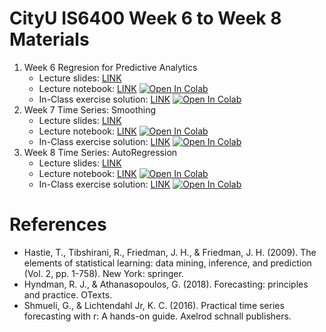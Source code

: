# CityU IS6400 Week 6 to Week 8 Materials
1. Week 6 Regresion for Predictive Analytics
    - Lecture slides: [LINK](https://github.com/zhiyzuo/IS6400-Regression/raw/main/Week-6-Regresion/IS6400%20Week%206.pptx)
    - Lecture notebook: [LINK](https://github.com/zhiyzuo/IS6400-Regression/blob/main/Week-6-Regresion/IS6400-2122B-CityU-IS-Week-6-Regression.ipynb) [![Open In Colab](https://colab.research.google.com/assets/colab-badge.svg)](https://colab.research.google.com/github/zhiyzuo/IS6400-Regression/blob/main/Week-6-Regresion/IS6400-2122B-CityU-IS-Week-6-Regression.ipynb)
    - In-Class exercise solution: [LINK](https://github.com/zhiyzuo/IS6400-Regression/blob/main/Week-6-Regresion/IS6400-2122B-CityU-IS-Week-6-Regression-Solution.ipynb) [![Open In Colab](https://colab.research.google.com/assets/colab-badge.svg)](https://colab.research.google.com/github/zhiyzuo/IS6400-Regression/blob/main/Week-6-Regresion/IS6400-2122B-CityU-IS-Week-6-Regression-Solution.ipynb)
2. Week 7 Time Series: Smoothing
    - Lecture slides: [LINK](https://github.com/zhiyzuo/IS6400-Regression/raw/main/Week-7-Time-Series-I-Smoothing/IS6400%20Week%207.pptx)
    - Lecture notebook: [LINK](https://github.com/zhiyzuo/IS6400-Regression/blob/main/Week-7-Time-Series-I-Smoothing/IS6400-2122B-CityU-IS-Week-7-Time_Series-Smoothing.ipynb) [![Open In Colab](https://colab.research.google.com/assets/colab-badge.svg)](https://colab.research.google.com/github/zhiyzuo/IS6400-Regression/blob/main/Week-7-Time-Series-I-Smoothing/IS6400-2122B-CityU-IS-Week-7-Time_Series-Smoothing.ipynb)
    - In-Class exercise solution: [LINK](https://github.com/zhiyzuo/IS6400-Regression/blob/main/Week-7-Time-Series-I-Smoothing/IS6400-2122B-CityU-IS-Week-7-Time_Series-Smoothing-Solution.ipynb) [![Open In Colab](https://colab.research.google.com/assets/colab-badge.svg)](https://colab.research.google.com/github/zhiyzuo/IS6400-Regression/blob/main/Week-7-Time-Series-I-Smoothing/IS6400-2122B-CityU-IS-Week-7-Time_Series-Smoothing-Solution.ipynb)
3. Week 8 Time Series: AutoRegression
    - Lecture slides: [LINK](https://github.com/zhiyzuo/IS6400-Regression/blob/main/Week-8-Time-Series-II-AutoRegression/IS6400%20Week%208.pptx)
    - Lecture notebook: [LINK](https://github.com/zhiyzuo/IS6400-Regression/blob/main/Week-8-Time-Series-II-AutoRegression/IS6400-2122B-CityU-IS-Week-8-Time_Series_AutoRegression.ipynb) [![Open In Colab](https://colab.research.google.com/assets/colab-badge.svg)](https://colab.research.google.com/github/zhiyzuo/IS6400-Regression/blob/main/Week-8-Time-Series-II-AutoRegression/IS6400-2122B-CityU-IS-Week-8-Time_Series_AutoRegression.ipynb)
    - In-Class exercise solution: [LINK](https://github.com/zhiyzuo/IS6400-Regression/blob/main/Week-8-Time-Series-II-AutoRegression/IS6400-2122B-CityU-IS-Week-8-Time_Series_AutoRegression-Solution.ipynb) [![Open In Colab](https://colab.research.google.com/assets/colab-badge.svg)](https://colab.research.google.com/github/zhiyzuo/IS6400-Regression/blob/main/Week-8-Time-Series-II-AutoRegression/IS6400-2122B-CityU-IS-Week-8-Time_Series_AutoRegression-Solution.ipynb)

# References
- Hastie, T., Tibshirani, R., Friedman, J. H., & Friedman, J. H. (2009). The elements of statistical learning: data mining, inference, and prediction (Vol. 2, pp. 1-758). New York: springer.
- Hyndman, R. J., & Athanasopoulos, G. (2018). Forecasting: principles and practice. OTexts.
- Shmueli, G., & Lichtendahl Jr, K. C. (2016). Practical time series forecasting with r: A hands-on guide. Axelrod schnall publishers.
